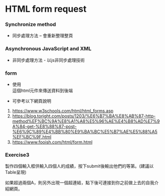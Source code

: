 # HTML form request
### Synchronize method
* 同步處理方法 – 會重新整理整頁
### Asynchronous JavaScript and XML
* 非同步處理方法 - 以js非同步處理技術

### form
* 使用<form>這個html元件來傳送資料到後端
* 可參考以下網頁說明
1. https://www.w3schools.com/html/html_forms.asp
2. https://blog.toright.com/posts/1203/%E6%B7%BA%E8%AB%87-http-method%EF%BC%9A%E8%A1%A8%E5%96%AE%E4%B8%AD%E7%9A%84-get-%E8%88%87-post-%E6%9C%89%E4%BB%80%E9%BA%BC%E5%B7%AE%E5%88%A5%EF%BC%9F.html
3. https://www.fooish.com/html/form.html

### Exercise3
製作四個輸入框供輸入四個人的成績，按下submit後輸出他們的等第。(建議以Table呈現)

如果超過兩個A，則另外出現一個超連結，點下後可連接到你之前做上去的自我介紹網頁。
